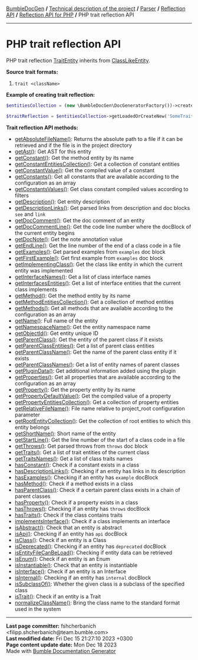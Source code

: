 <embed> <a href="/docs/README.md">BumbleDocGen</a> <b>/</b> <a href="/docs/tech/readme.md">Technical description of the project</a> <b>/</b> <a href="/docs/tech/2.parser/readme.md">Parser</a> <b>/</b> <a href="/docs/tech/2.parser/reflectionApi/readme.md">Reflection API</a> <b>/</b> <a href="/docs/tech/2.parser/reflectionApi/php/readme.md">Reflection API for PHP</a> <b>/</b> PHP trait reflection API<hr> </embed>

<embed> <h1>PHP trait reflection API</h1> </embed>

PHP trait reflection <a href="/docs/tech/2.parser/reflectionApi/php/classes/TraitEntity.md">TraitEntity</a> inherits from <a href="/docs/tech/2.parser/reflectionApi/php/classes/ClassLikeEntity.md">ClassLikeEntity</a>.

**Source trait formats:**

1) `trait <className>`

**Example of creating trait reflection:**

```php
$entitiesCollection = (new \BumbleDocGen\DocGeneratorFactory())->createRootEntitiesCollection($reflectionApiConfig);

$traitReflection = $entitiesCollection->getLoadedOrCreateNew('SomeTraitName'); // or get()
```

**Trait reflection API methods:**

- [getAbsoluteFileName()](/docs/tech/2.parser/reflectionApi/php/classes/TraitEntity.md#mgetabsolutefilename): Returns the absolute path to a file if it can be retrieved and if the file is in the project directory
- [getAst()](/docs/tech/2.parser/reflectionApi/php/classes/TraitEntity.md#mgetast): Get AST for this entity
- [getConstant()](/docs/tech/2.parser/reflectionApi/php/classes/TraitEntity.md#mgetconstant): Get the method entity by its name
- [getConstantEntitiesCollection()](/docs/tech/2.parser/reflectionApi/php/classes/TraitEntity.md#mgetconstantentitiescollection): Get a collection of constant entities
- [getConstantValue()](/docs/tech/2.parser/reflectionApi/php/classes/TraitEntity.md#mgetconstantvalue): Get the compiled value of a constant
- [getConstants()](/docs/tech/2.parser/reflectionApi/php/classes/TraitEntity.md#mgetconstants): Get all constants that are available according to the configuration as an array
- [getConstantsValues()](/docs/tech/2.parser/reflectionApi/php/classes/TraitEntity.md#mgetconstantsvalues): Get class constant compiled values according to filters
- [getDescription()](/docs/tech/2.parser/reflectionApi/php/classes/TraitEntity.md#mgetdescription): Get entity description
- [getDescriptionLinks()](/docs/tech/2.parser/reflectionApi/php/classes/TraitEntity.md#mgetdescriptionlinks): Get parsed links from description and doc blocks `see` and `link`
- [getDocComment()](/docs/tech/2.parser/reflectionApi/php/classes/TraitEntity.md#mgetdoccomment): Get the doc comment of an entity
- [getDocCommentLine()](/docs/tech/2.parser/reflectionApi/php/classes/TraitEntity.md#mgetdoccommentline): Get the code line number where the docBlock of the current entity begins
- [getDocNote()](/docs/tech/2.parser/reflectionApi/php/classes/TraitEntity.md#mgetdocnote): Get the note annotation value
- [getEndLine()](/docs/tech/2.parser/reflectionApi/php/classes/TraitEntity.md#mgetendline): Get the line number of the end of a class code in a file
- [getExamples()](/docs/tech/2.parser/reflectionApi/php/classes/TraitEntity.md#mgetexamples): Get parsed examples from `examples` doc block
- [getFirstExample()](/docs/tech/2.parser/reflectionApi/php/classes/TraitEntity.md#mgetfirstexample): Get first example from `examples` doc block
- [getImplementingClass()](/docs/tech/2.parser/reflectionApi/php/classes/TraitEntity.md#mgetimplementingclass): Get the class like entity in which the current entity was implemented
- [getInterfaceNames()](/docs/tech/2.parser/reflectionApi/php/classes/TraitEntity.md#mgetinterfacenames): Get a list of class interface names
- [getInterfacesEntities()](/docs/tech/2.parser/reflectionApi/php/classes/TraitEntity.md#mgetinterfacesentities): Get a list of interface entities that the current class implements
- [getMethod()](/docs/tech/2.parser/reflectionApi/php/classes/TraitEntity.md#mgetmethod): Get the method entity by its name
- [getMethodEntitiesCollection()](/docs/tech/2.parser/reflectionApi/php/classes/TraitEntity.md#mgetmethodentitiescollection): Get a collection of method entities
- [getMethods()](/docs/tech/2.parser/reflectionApi/php/classes/TraitEntity.md#mgetmethods): Get all methods that are available according to the configuration as an array
- [getName()](/docs/tech/2.parser/reflectionApi/php/classes/TraitEntity.md#mgetname): Full name of the entity
- [getNamespaceName()](/docs/tech/2.parser/reflectionApi/php/classes/TraitEntity.md#mgetnamespacename): Get the entity namespace name
- [getObjectId()](/docs/tech/2.parser/reflectionApi/php/classes/TraitEntity.md#mgetobjectid): Get entity unique ID
- [getParentClass()](/docs/tech/2.parser/reflectionApi/php/classes/TraitEntity.md#mgetparentclass): Get the entity of the parent class if it exists
- [getParentClassEntities()](/docs/tech/2.parser/reflectionApi/php/classes/TraitEntity.md#mgetparentclassentities): Get a list of parent class entities
- [getParentClassName()](/docs/tech/2.parser/reflectionApi/php/classes/TraitEntity.md#mgetparentclassname): Get the name of the parent class entity if it exists
- [getParentClassNames()](/docs/tech/2.parser/reflectionApi/php/classes/TraitEntity.md#mgetparentclassnames): Get a list of entity names of parent classes
- [getPluginData()](/docs/tech/2.parser/reflectionApi/php/classes/TraitEntity.md#mgetplugindata): Get additional information added using the plugin
- [getProperties()](/docs/tech/2.parser/reflectionApi/php/classes/TraitEntity.md#mgetproperties): Get all properties that are available according to the configuration as an array
- [getProperty()](/docs/tech/2.parser/reflectionApi/php/classes/TraitEntity.md#mgetproperty): Get the property entity by its name
- [getPropertyDefaultValue()](/docs/tech/2.parser/reflectionApi/php/classes/TraitEntity.md#mgetpropertydefaultvalue): Get the compiled value of a property
- [getPropertyEntitiesCollection()](/docs/tech/2.parser/reflectionApi/php/classes/TraitEntity.md#mgetpropertyentitiescollection): Get a collection of property entities
- [getRelativeFileName()](/docs/tech/2.parser/reflectionApi/php/classes/TraitEntity.md#mgetrelativefilename): File name relative to project_root configuration parameter
- [getRootEntityCollection()](/docs/tech/2.parser/reflectionApi/php/classes/TraitEntity.md#mgetrootentitycollection): Get the collection of root entities to which this entity belongs
- [getShortName()](/docs/tech/2.parser/reflectionApi/php/classes/TraitEntity.md#mgetshortname): Short name of the entity
- [getStartLine()](/docs/tech/2.parser/reflectionApi/php/classes/TraitEntity.md#mgetstartline): Get the line number of the start of a class code in a file
- [getThrows()](/docs/tech/2.parser/reflectionApi/php/classes/TraitEntity.md#mgetthrows): Get parsed throws from `throws` doc block
- [getTraits()](/docs/tech/2.parser/reflectionApi/php/classes/TraitEntity.md#mgettraits): Get a list of trait entities of the current class
- [getTraitsNames()](/docs/tech/2.parser/reflectionApi/php/classes/TraitEntity.md#mgettraitsnames): Get a list of class traits names
- [hasConstant()](/docs/tech/2.parser/reflectionApi/php/classes/TraitEntity.md#mhasconstant): Check if a constant exists in a class
- [hasDescriptionLinks()](/docs/tech/2.parser/reflectionApi/php/classes/TraitEntity.md#mhasdescriptionlinks): Checking if an entity has links in its description
- [hasExamples()](/docs/tech/2.parser/reflectionApi/php/classes/TraitEntity.md#mhasexamples): Checking if an entity has `example` docBlock
- [hasMethod()](/docs/tech/2.parser/reflectionApi/php/classes/TraitEntity.md#mhasmethod): Check if a method exists in a class
- [hasParentClass()](/docs/tech/2.parser/reflectionApi/php/classes/TraitEntity.md#mhasparentclass): Check if a certain parent class exists in a chain of parent classes
- [hasProperty()](/docs/tech/2.parser/reflectionApi/php/classes/TraitEntity.md#mhasproperty): Check if a property exists in a class
- [hasThrows()](/docs/tech/2.parser/reflectionApi/php/classes/TraitEntity.md#mhasthrows): Checking if an entity has `throws` docBlock
- [hasTraits()](/docs/tech/2.parser/reflectionApi/php/classes/TraitEntity.md#mhastraits): Check if the class contains traits
- [implementsInterface()](/docs/tech/2.parser/reflectionApi/php/classes/TraitEntity.md#mimplementsinterface): Check if a class implements an interface
- [isAbstract()](/docs/tech/2.parser/reflectionApi/php/classes/TraitEntity.md#misabstract): Check that an entity is abstract
- [isApi()](/docs/tech/2.parser/reflectionApi/php/classes/TraitEntity.md#misapi): Checking if an entity has `api` docBlock
- [isClass()](/docs/tech/2.parser/reflectionApi/php/classes/TraitEntity.md#misclass): Check if an entity is a Class
- [isDeprecated()](/docs/tech/2.parser/reflectionApi/php/classes/TraitEntity.md#misdeprecated): Checking if an entity has `deprecated` docBlock
- [isEntityFileCanBeLoad()](/docs/tech/2.parser/reflectionApi/php/classes/TraitEntity.md#misentityfilecanbeload): Checking if entity data can be retrieved
- [isEnum()](/docs/tech/2.parser/reflectionApi/php/classes/TraitEntity.md#misenum): Check if an entity is an Enum
- [isInstantiable()](/docs/tech/2.parser/reflectionApi/php/classes/TraitEntity.md#misinstantiable): Check that an entity is instantiable
- [isInterface()](/docs/tech/2.parser/reflectionApi/php/classes/TraitEntity.md#misinterface): Check if an entity is an Interface
- [isInternal()](/docs/tech/2.parser/reflectionApi/php/classes/TraitEntity.md#misinternal): Checking if an entity has `internal` docBlock
- [isSubclassOf()](/docs/tech/2.parser/reflectionApi/php/classes/TraitEntity.md#missubclassof): Whether the given class is a subclass of the specified class
- [isTrait()](/docs/tech/2.parser/reflectionApi/php/classes/TraitEntity.md#mistrait): Check if an entity is a Trait
- [normalizeClassName()](/docs/tech/2.parser/reflectionApi/php/classes/TraitEntity.md#mnormalizeclassname): Bring the class name to the standard format used in the system

<div id='page_committer_info'>
<hr>
<b>Last page committer:</b> fshcherbanich &lt;filipp.shcherbanich@team.bumble.com&gt;<br><b>Last modified date:</b>   Fri Dec 15 21:27:10 2023 +0300<br><b>Page content update date:</b> Mon Dec 18 2023<br>Made with <a href='https://github.com/bumble-tech/bumble-doc-gen/blob/master/docs/README.md'>Bumble Documentation Generator</a></div>